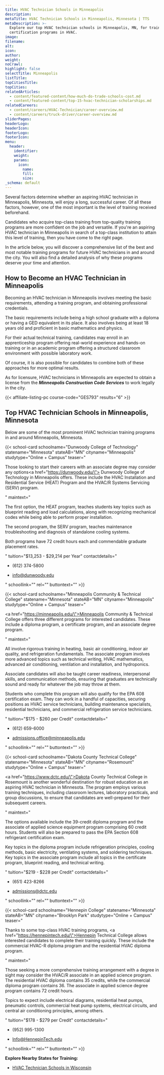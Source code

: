 ```yaml
---
title: HVAC Technician Schools in Minneapolis
description:
metaTitle: HVAC Technician Schools in Minneapolis, Minnesota | TTS
metaDescription: >-
  Explore our top HVAC technician schools in Minneapolis, MN, for training and
  certification programs in HVAC.
image:
filename:
alt:
icon:
author:
weight:
noCrawl:
highlight: false
selectTitle: Minneapolis
listTitle:
topCitiesTitle:
topCities:
relatedArticles:
  - content/featured-content/how-much-do-trade-schools-cost.md
  - content/featured-content/top-15-hvac-technician-scholarships.md
relatedCareers:
  - content/careers/HVAC-Technician/career-overview.md
  - content/careers/truck-driver/career-overview.md
sliderPages:
headerLogo:
headerIcon:
footerLogo:
footerIcon:
menu:
  header:
    identifier:
    weight:
    params:
      icon:
        name:
        fill:
        size:
_schema: default
---
```

Several factors determine whether an aspiring HVAC technician in Minneapolis, Minnesota, will enjoy a long, successful career. Of all these factors, however, one of the most important is the level of training received beforehand.

Candidates who acquire top-class training from top-quality training programs are more confident on the job and versatile. If you're an aspiring HVAC technician in Minneapolis in search of a top-class institution to attain this level of training, then you have come to the right page.

In the article below, you will discover a comprehensive list of the best and most notable training programs for future HVAC technicians in and around the city. You will also find a detailed analysis of why these programs deserve your time and attention.

## **How to Become an HVAC Technician in Minneapolis**

Becoming an HVAC technician in Minneapolis involves meeting the basic requirements, attending a training program, and obtaining professional credentials.

The basic requirements include being a high school graduate with a diploma or having a GED equivalent in its place. It also involves being at least 18 years old and proficient in basic mathematics and physics.

For their actual technical training, candidates may enroll in an apprenticeship program offering real-world experience and hands-on training or in an academic program offering a structured classroom environment with possible laboratory work.

Of course, it is also possible for candidates to combine both of these approaches for more optimal results.

As for licensure, HVAC technicians in Minneapolis are expected to obtain a license from the ***Minneapolis Construction Code Services*** to work legally in the city.

{{< affiliate-listing-pc course-code="GES793" results="6" >}}

## **Top HVAC Technician Schools in Minneapolis, Minnesota**

Below are some of the most prominent HVAC technician training programs in and around Minneapolis, Minnesota.

{{< school-card schoolname="Dunwoody College of Technology" statename="Minnesota" stateAB="MN" cityname="Minneapolis" studytype="Online + Campus" teaser="<p>Those looking to start their careers with an associate degree may consider any options<a href=\"https://dunwoody.edu/\"> Dunwoody College of Technology</a> in Minneapolis offers. These include the HVAC Installation and Residential Service (HEAT) Program and the HVAC/R Systems Servicing (SERV) program.</p>" maintext="<p>The first option, the HEAT program, teaches students key topics such as blueprint reading and load calculations, along with recognizing mechanical codes while being able to perform proper installation.</p><p>The second program, the SERV program, teaches maintenance troubleshooting and diagnosis of standalone cooling systems.</p><p>Both programs have 72 credit hours each and commendable graduate placement rates.</p>" tuition="$13,253 - $29,214 per Year" contactdetails="<ul><li><p>(612) 374-5800</p></li><li><p>info@dunwoody.edu</p></li></ul>" schoollink="" rel="" buttontext="" >}}

{{< school-card schoolname="Minneapolis Community & Technical College" statename="Minnesota" stateAB="MN" cityname="Minneapolis" studytype="Online + Campus" teaser="<p><a href=\"https://minneapolis.edu/\">Minneapolis Community &amp; Technical College</a> offers three different programs for interested candidates. These include a diploma program, a certificate program, and an associate degree program.</p>" maintext="<p>All involve rigorous training in heating, basic air conditioning, indoor air quality, and refrigeration fundamentals. The associate program involves more advanced topics such as technical writing, HVAC mathematics, advanced air conditioning, ventilation and installation, and hydroponics.</p><p>Associate candidates will also be taught career readiness, interpersonal skills, and communication methods, ensuring that graduates are technically sound and ready for whatever the job may throw at them.</p><p>Students who complete this program will also qualify for the EPA 608 certification exam. They can work in a handful of capacities, securing positions as HVAC service technicians, building maintenance specialists, residential technicians, and commercial refrigeration service technicians.</p>" tuition="$175 - $260  per Credit" contactdetails="<ul><li><p>(612) 659-6000</p></li><li><p>admissions.office@minneapolis.edu</p></li></ul>" schoollink="" rel="" buttontext="" >}}

{{< school-card schoolname="Dakota County Technical College" statename="Minnesota" stateAB="MN" cityname="Rosemount" studytype="Online + Campus" teaser="<p><a href=\"https://www.dctc.edu/\">Dakota County Technical College</a> in Rosemount is another wonderful destination for robust education as an aspiring HVAC technician in Minnesota. The program employs various training techniques, including classroom lectures, laboratory practicals, and group discussions, to ensure that candidates are well-prepared for their subsequent careers.</p>" maintext="<p>The options available include the 39-credit diploma program and the associate of applied science equipment program comprising 60 credit hours. Students will also be prepared to pass the EPA Section 608 refrigerant certification exam.</p><p>Key topics in the diploma program include refrigeration principles, cooling methods, basic electricity, ventilating systems, and soldering techniques. Key topics in the associate program include all topics in the certificate program, blueprint reading, and technical writing.</p>" tuition="$219 - $228 per Credit" contactdetails="<ul><li><p>(651) 423-8266</p></li><li><p>admissions@dctc.edu</p></li></ul>" schoollink="" rel="" buttontext="" >}}

{{< school-card schoolname="Hennepin College" statename="Minnesota" stateAB="MN" cityname="Brooklyn Park" studytype="Online + Campus" teaser="<p>Thanks to some top-class HVAC training programs, <a href=\"https://hennepintech.edu/\">Hennepin Technical College</a> allows interested candidates to complete their training quickly. These include the commercial HVAC-R diploma program and the residential HVAC diploma program.</p>" maintext="<p>Those seeking a more comprehensive training arrangement with a degree in sight may consider the HVAC/R associate in an applied science program. The residential HVAC diploma contains 35 credits, while the commercial diploma program contains 36. The associate in applied science degree program contains 72 credit hours.</p><p>Topics to expect include electrical diagrams, residential heat pumps, pneumatic controls, commercial heat pump systems, electrical circuits, and central air conditioning principles, among others.</p>" tuition="$178 - $279 per Credit" contactdetails="<ul><li><p>(952) 995-1300</p></li><li><p>Info@HennepinTech.edu</p></li></ul>" schoollink="" rel="" buttontext="" >}}

**Explore Nearby States for Training:**

* [HVAC Technician Schools in Wisconsin](https://toptradeschools.com/near-you/hvac/wisconsin/)